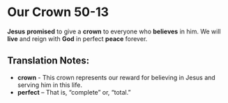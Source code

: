 Our Crown 50-13
=================


**Jesus** **promised** to give a **crown** to everyone who **believes** in
him. We will **live** and reign with **God** in perfect **peace** forever.

Translation Notes:
------------------

-   **crown** - This crown represents our reward for believing in Jesus
    and serving him in this life.
-   **perfect** – That is, “complete” or, “total.”

